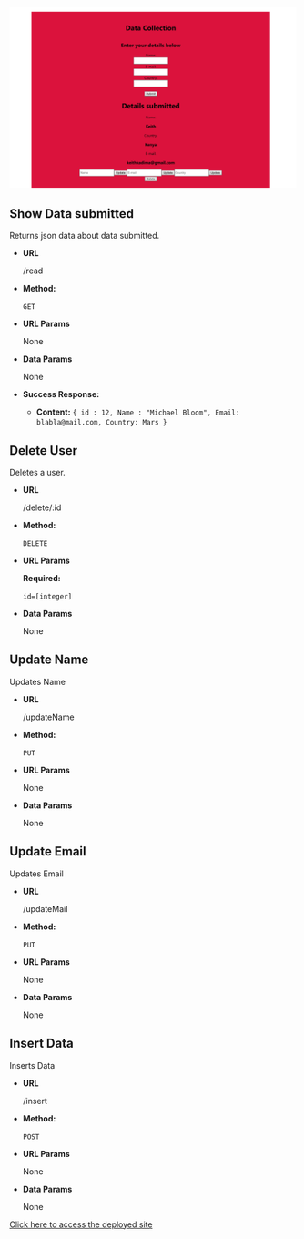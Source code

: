 
![Preview](Preview.jpg)

**Show Data submitted**
----
  Returns json data about data submitted.

* **URL**

  /read

* **Method:**

  `GET`
  
*  **URL Params**

    None

* **Data Params**

  None

* **Success Response:**

  * 
    **Content:** `{ id : 12, Name : "Michael Bloom", Email: blabla@mail.com, Country: Mars }`

**Delete User**
----
  Deletes a user.

* **URL**

  /delete/:id

* **Method:**

  `DELETE`
  
*  **URL Params**

   **Required:**
 
   `id=[integer]`

* **Data Params**

  None


**Update Name**
----
  Updates Name

* **URL**

  /updateName

* **Method:**

  `PUT`
  
*  **URL Params**

    None

* **Data Params**

  None  

**Update Email**
----
  Updates Email

* **URL**

  /updateMail

* **Method:**

  `PUT`
  
*  **URL Params**

    None

* **Data Params**

  None

**Insert Data**
----
 Inserts Data

* **URL**

  /insert

* **Method:**

  `POST`
  
*  **URL Params**

    None

* **Data Params**

  None

 [Click here to access the deployed site](https://dazzling-brattain-b8bb39.netlify.app/)